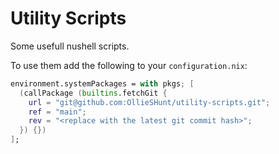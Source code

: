 # Utility Scripts
Some usefull nushell scripts.

To use them add the following to your `configuration.nix`:
```nix
environment.systemPackages = with pkgs; [
  (callPackage (builtins.fetchGit {
    url = "git@github.com:OllieSHunt/utility-scripts.git";
    ref = "main";
    rev = "<replace with the latest git commit hash>";
  }) {})
];
```
